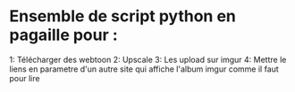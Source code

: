 # Ensemble de script python en pagaille pour :

1: Télécharger des webtoon
2: Upscale
3: Les upload sur imgur
4: Mettre le liens en parametre d'un autre site qui affiche l'album imgur comme il faut pour lire
